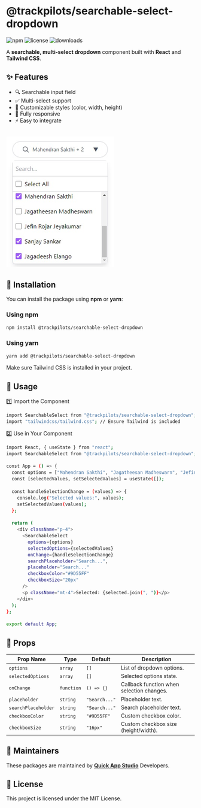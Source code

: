 # @trackpilots/searchable-select-dropdown  

![npm](https://img.shields.io/npm/v/@trackpilots/searchable-select-dropdown?style=flat-square)
![license](https://img.shields.io/npm/l/@trackpilots/searchable-select-dropdown?style=flat-square)
![downloads](https://img.shields.io/npm/dt/@trackpilots/searchable-select-dropdown?style=flat-square)

A **searchable, multi-select dropdown** component built with **React** and **Tailwind CSS**.

## ✨ Features  
- 🔍 Searchable input field  
- ✅ Multi-select support  
- 🎨 Customizable styles (color, width, height)  
- 📱 Fully responsive  
- ⚡ Easy to integrate  

![Screenshot](assets/screenshots.png)
---



## 🚀 Installation  
You can install the package using **npm** or **yarn**:  

### **Using npm**  
```sh
npm install @trackpilots/searchable-select-dropdown
```

### **Using yarn**  
```sh
yarn add @trackpilots/searchable-select-dropdown
```


Make sure Tailwind CSS is installed in your project.

##  📌 Usage
1️⃣ Import the Component
```sh
import SearchableSelect from "@trackpilots/searchable-select-dropdown";
import "tailwindcss/tailwind.css"; // Ensure Tailwind is included
```

2️⃣ Use in Your Component
```sh
import React, { useState } from "react";
import SearchableSelect from "@trackpilots/searchable-select-dropdown";

const App = () => {
  const options = ["Mahendran Sakthi", "Jagatheesan Madheswarn", "Jefin Rojar Jeyakumar", "Sanjay Sankar", "Jagadeesh Elango"];
  const [selectedValues, setSelectedValues] = useState([]);

  const handleSelectionChange = (values) => {
    console.log("Selected values:", values);
    setSelectedValues(values);
  };

  return (
    <div className="p-4">
      <SearchableSelect 
        options={options} 
        selectedOptions={selectedValues} 
        onChange={handleSelectionChange} 
        searchPlaceholder="Search...",
        placeholder="Search..." 
        checkboxColor="#9D55FF" 
        checkboxSize="20px" 
      />
      <p className="mt-4">Selected: {selected.join(", ")}</p>
    </div>
  );
};

export default App;
```

## 🔧 Props

| Prop Name        | Type     | Default         | Description |
|-----------------|----------|-----------------|-------------|
| `options`        | `array`  | `[]`            | List of dropdown options. |
| `selectedOptions` | `array`  | `[]`            | Selected options state. |
| `onChange`      | `function` | `() => {}`     | Callback function when selection changes. |
| `placeholder`    | `string`  | `"Search..."`   | Placeholder text. |
| `searchPlaceholder` | `string` | `"Search..."`   | Search placeholder text. |
| `checkboxColor`   | `string`  | `"#9D55FF"`     | Custom checkbox color. |
| `checkboxSize`  | `string`  | `"16px"`        | Custom checkbox size (height/width). |

## 📌 Maintainers
These packages are maintained by [**Quick App Studio**](https://quickappstudio.com) Developers.

##  📄 License
This project is licensed under the MIT License.